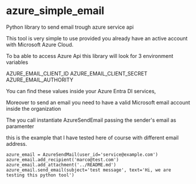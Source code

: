 # azure_simple_email
Python library to send email trough azure service api

This tool is very simple to use provided you already have an active account with Microsoft Azure Cloud.

To ba able to access Azure Api this library will look for 3 environment variables 

AZURE_EMAIL_CLIENT_ID
AZURE_EMAIL_CLIENT_SECRET
AZURE_EMAIL_AUTHORITY

You can find these values inside your Azure Entra DI services,

Moreover to send an email you need to have a valid Microsoft email account inside the organization 

The you call instantiate AzureSendEmail passing the sender's email as paramenter

this is the example that I have tested here of course with different email address.

`azure_email = AzureSendMail(user_id='service@example.com')
azure_email.add_recipient('marco@test.com')
azure_email.add_attachment('../README.md')
azure_email.send_email(subject='test message', text='Hi, we are testing this python tool')
`
